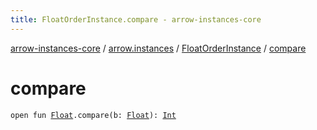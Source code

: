 ```yaml
---
title: FloatOrderInstance.compare - arrow-instances-core
---
```


[arrow-instances-core](../../index.html) / [arrow.instances](../index.html) / [FloatOrderInstance](index.html) / [compare](./compare.html)

# compare

`open fun `[`Float`](https://kotlinlang.org/api/latest/jvm/stdlib/kotlin/-float/index.html)`.compare(b: `[`Float`](https://kotlinlang.org/api/latest/jvm/stdlib/kotlin/-float/index.html)`): `[`Int`](https://kotlinlang.org/api/latest/jvm/stdlib/kotlin/-int/index.html)